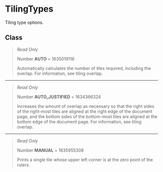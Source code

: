 # TilingTypes
Tiling type options.

## Class
> *Read Only* 
> 
> Number **AUTO** = 1635019116
> 
> Automatically calculates the number of tiles required, including the overlap. For information, see tiling overlap.
*** 
> *Read Only* 
> 
> Number **AUTO_JUSTIFIED** = 1634366324
> 
> Increases the amount of overlap as necessary so that the right sides of the right-most tiles are aligned at the right edge of the document page, and the bottom sides of the bottom-most tiles are aligned at the bottom edge of the document page. For information, see tiling overlap.
*** 
> *Read Only* 
> 
> Number **MANUAL** = 1835955308
> 
> Prints a single tile whose upper left corner is at the zero point of the rulers.

